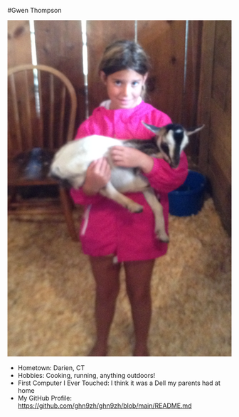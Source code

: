 #Gwen Thompson

![My Photo](IMG_0531.PNG)

- Hometown: Darien, CT
- Hobbies: Cooking, running, anything outdoors!
- First Computer I Ever Touched: I think it was a Dell my parents had at home
- My GitHub Profile: https://github.com/ghn9zh/ghn9zh/blob/main/README.md
